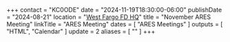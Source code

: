 +++
contact = "KC0ODE"
date = "2024-11-19T18:30:00-06:00"
publishDate = "2024-08-21"
location = "[West Fargo FD HQ](/places/west-fargo-fire-department-headquarters/)"
title = "November ARES Meeting"
linkTitle = "ARES Meeting"
dates = [ "ARES Meetings" ]
outputs = [ "HTML", "Calendar" ]
update = 2
aliases = [ "" ]
+++
